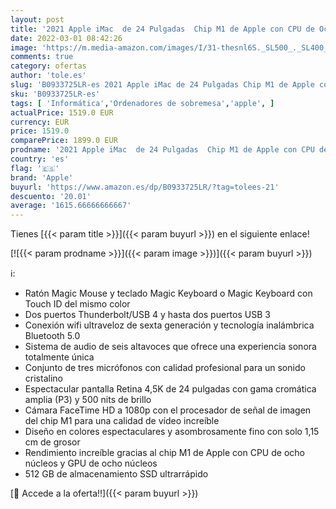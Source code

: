 ```yaml
---
layout: post
title: '2021 Apple iMac  de 24 Pulgadas  Chip M1 de Apple con CPU de Ocho núcleos y GPU de Ocho núcleos  Cuatro Puertos  8 GB RAM  512 GB  - Rosa'
date: 2022-03-01 08:42:26
image: 'https://m.media-amazon.com/images/I/31-thesnl6S._SL500_._SL400_.jpg'
comments: true
category: ofertas
author: 'tole.es'
slug: 'B0933725LR-es 2021 Apple iMac de 24 Pulgadas Chip M1 de Apple con CPU de...'
sku: 'B0933725LR-es'
tags: [ 'Informática','Ordenadores de sobremesa','apple', ]
actualPrice: 1519.0 EUR
currency: EUR
price: 1519.0
comparePrice: 1899.0 EUR
prodname: '2021 Apple iMac  de 24 Pulgadas  Chip M1 de Apple con CPU de Ocho núcleos y GPU de Ocho núcleos  Cuatro Puertos  8 GB RAM  512 GB  - Rosa'
country: 'es'
flag: '🇪🇸'
brand: 'Apple'
buyurl: 'https://www.amazon.es/dp/B0933725LR/?tag=tolees-21'
descuento: '20.01'
average: '1615.66666666667'
---
```


Tienes [{{< param title >}}]({{< param buyurl >}}) en el siguiente enlace!

[![{{< param prodname >}}]({{< param image >}})]({{< param buyurl >}})

ℹ️:

- Ratón Magic Mouse y teclado Magic Keyboard o Magic Keyboard con Touch ID del mismo color
- Dos puertos Thunderbolt/USB 4 y hasta dos puertos USB 3
- Conexión wifi ultraveloz de sexta generación y tecnología inalámbrica Bluetooth 5.0
- Sistema de audio de seis altavoces que ofrece una experiencia sonora totalmente única
- Conjunto de tres micrófonos con calidad profesional para un sonido cristalino
- Espectacular pantalla Retina 4,5K de 24 pulgadas con gama cromática amplia (P3) y 500 nits de brillo
- Cámara FaceTime HD a 1080p con el procesador de señal de imagen del chip M1 para una calidad de vídeo increíble
- Diseño en colores espectaculares y asombrosamente fino con solo 1,15 cm de grosor
- Rendimiento increíble gracias al chip M1 de Apple con CPU de ocho núcleos y GPU de ocho núcleos
- 512 GB de almacenamiento SSD ultrarrápido

[🛒 Accede a la oferta!!]({{< param buyurl >}})
